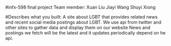 #infx-598 final project
Team member:
Xuan Liu
Jiayi Wang
Shuyi Xiong

#Describes what you built:
A site about LGBT that provides related news and recent social media postings about LGBT.
We use api from twitter and other sites to gather data and display them on our website
News and postings we fetch will be the latest and it updates periodically depend on he api.
